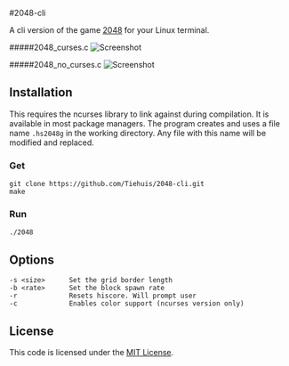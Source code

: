 #2048-cli

A cli version of the game [2048](https://github.com/gabrielecirulli/2048) for your Linux 
terminal.

#####2048_curses.c
![Screenshot](http://i.imgur.com/QU7t5mH.png)

#####2048_no_curses.c
![Screenshot](http://i.imgur.com/fwZEvdh.png) 

## Installation
This requires the ncurses library to link against during compilation. It is available
in most package managers. The program creates and uses a file name `.hs2048g` in the
working directory. Any file with this name will be modified and replaced.

### Get
    git clone https://github.com/Tiehuis/2048-cli.git
    make
### Run
    ./2048   

## Options
    -s <size>      Set the grid border length
    -b <rate>      Set the block spawn rate
    -r             Resets hiscore. Will prompt user
    -c             Enables color support (ncurses version only)

## License
This code is licensed under the [MIT License](https://github.com/Tiehuis/2048-cli/blob/master/LICENSE).
